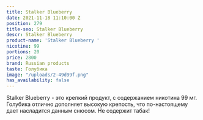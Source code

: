 ```yaml
---
title: Stalker Blueberry
date: 2021-11-18 11:10:00 Z
position: 279
title-seo: Stalker Blueberry
descr: Stalker Blueberry
product-name: 'Stalker Blueberry '
nicotine: 99
portions: 20
price: 2800
brand: Russian products
taste: Голубика
image: "/uploads/2-49d99f.png"
has_availability: false
---
```


Stalker Blueberry - это крепкий продукт, с содержанием никотина 99 мг. Голубика отлично дополняет высокую крепость, что по-настоящему дает насладится данным снюсом. Не содержит табак!